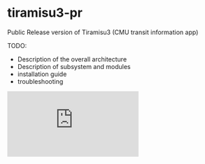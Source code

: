 # tiramisu3-pr
Public Release version of Tiramisu3 (CMU transit information app)

TODO:

- Description of the overall architecture
- Description of subsystem and modules
- installation guide
- troubleshooting


![Overall Architecture](https://github.com/CMU-RERC-APT/tiramisu3-pr/blob/main/doc/img/architecture.pdf)





